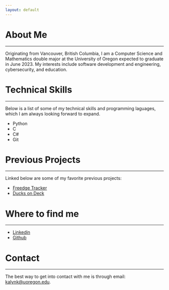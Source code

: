 ```yaml
---
layout: default
---
```


# About Me

* * *

Originating from Vancouver, British Columbia, I am a Computer Science and Mathematics double major at the University of Oregon expected to graduate in June 2023. My interests include software development and engineering, cybersecurity, and education. 

# Technical Skills 

* * *

Below is a list of some of my technical skills and programming laguages, which I am always looking forward to expand.

- Python
- C
- C#
- Git

# Previous Projects

* * *

Linked below are some of my favorite previous projects:

* [Freedge Tracker](https://github.com/kalyn-k/Freedge-Tracker)
* [Ducks on Deck](https://github.com/kalyn-k/422-Ducks-on-Deck)


# Where to find me

* * *

* [Linkedin](https://www.linkedin.com/in/kalynkoy/)
* [Github](https://github.com/kalyn-k)

# Contact

* * *

The best way to get into contact with me is through email: kalynk@uoregon.edu.




